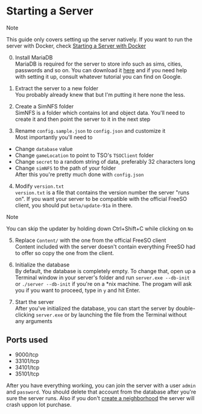 # Starting a Server
> [!NOTE]
> This guide only covers setting up the server natively. If you want to run the server with Docker, check [Starting a Server with Docker](./Starting%20a%20Server%20with%20Docker.md) 

0. Install MariaDB  
MariaDB is required for the server to store info such as sims, cities, passwords and so on. You can download it [here](https://mariadb.org/download) and if you need help with setting it up, consult whatever tutorial you can find on Google.

1. Extract the server to a new folder  
You probably already knew that but I'm putting it here none the less.

2. Create a SimNFS folder  
SimNFS is a folder which contains lot and object data. You'll need to create it and then point the server to it in the next step

3. Rename `config.sample.json` to `config.json` and customize it  
Most importantly you'll need to
- Change `database` value
- Change `gameLocation` to point to TSO's `TSOClient` folder
- Change `secret` to a random string of data, preferably 32 characters long
- Change `simNFS` to the path of your folder  
After this you're pretty much done with `config.json`

4. Modify `version.txt`  
`version.txt` is a file that contains the version number the server "runs on". If you want your server to be compatible with the official FreeSO client, you should put `beta/update-91a` in there.
> [!NOTE]
> You can skip the updater by holding down Ctrl+Shift+C while clicking on `No`

5. Replace `Content/` with the one from the official FreeSO client  
Content included with the server doesn't contain everything FreeSO had to offer so copy the one from the client.

7. Initialize the database  
By default, the database is completely empty. To change that, open up a Terminal window in your server's folder and run `server.exe --db-init` or `./server --db-init` if you're on a *nix machine. The progam will ask you if you want to proceed, type in `y` and hit Enter.

8. Start the server  
After you've initialized the database, you can start the server by double-clicking `server.exe` or by launching the file from the Terminal without any arguments

## Ports used
- 9000/tcp
- 33101/tcp
- 34101/tcp
- 35101/tcp

After you have everything working, you can join the server with a user `admin` and `password`. You should delete that account from the database after you're sure the server runs. Also if you don't [create a neighborhood](./Creating%20a%20Neighborhood.md) the server will crash uppon lot purchase.
